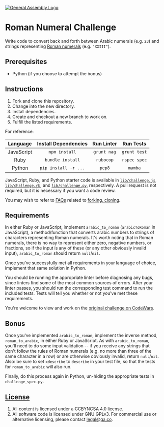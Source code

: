 [![General Assembly Logo](https://camo.githubusercontent.com/1a91b05b8f4d44b5bbfb83abac2b0996d8e26c92/687474703a2f2f692e696d6775722e636f6d2f6b6538555354712e706e67)](https://generalassemb.ly/education/web-development-immersive)

# Roman Numeral Challenge

Write code to convert back and forth between Arabic numerals (e.g. `23`)
  and strings representing [Roman numerals](https://en.wikipedia.org/wiki/Roman_numerals) (e.g. `"XXIII"`).

## Prerequisites

-   Python (if you choose to attempt the bonus)

## Instructions

1.  Fork and clone this repository.
1.  Change into the new directory.
1.  Install dependencies.
1.  Create and checkout a new branch to work on.
1.  Fulfill the listed requirements.

For reference:

| Language   | Install Dependencies | Run Linter      | Run Tests      |
|:----------:|:--------------------:|:---------------:|:--------------:|
| JavaScript | `npm install`        | `grunt nag`     | `grunt test`   |
| Ruby       | `bundle install`     | `rubocop`       | `rspec spec`   |
| Python     | `pip install -r ...` | `pep8`          | `mamba`        |

JavaScript, Ruby, and Python starter code is available in [`lib/challenge.js`](lib/challenge.js), [`lib/challenge.rb`](lib/challenge.rb), and [`lib/challenge.py`](lib/challenge.py), respectively.
A pull request is not required, but it is necessary if you want a code review.

You may wish to refer to [FAQs](https://github.com/ga-wdi-boston/meta/wiki/)
related to [forking,
cloning](https://github.com/ga-wdi-boston/meta/wiki/ForkAndClone).

## Requirements

In either Ruby or JavaScript, implement `arabic_to_roman` (`arabicToRoman` in
 JavaScript), a method/function that converts arabic numbers to strings of
 characters representing Roman numerals.
It's worth noting that in Roman numerals, there is no way to represent either
 zero, negative numbers, or fractions, so if the input is any of these (or any
 other obviously invalid input), `arabic_to_roman` should return `null`/`nil`.

Once you've successfully met all requirements in your language of choice,
 implement that same solution in Python.

You should be running the appropriate linter before diagnosing any bugs, since
 linters find some of the most common sources of errors.
After your linter passes, you should run the corresponding test command to run
 the included tests.
Tests will tell you whether or not you've met these requirements.

You're welcome to view and work on the [original challenge on CodeWars](http://www.codewars.com/kata/51b6249c4612257ac0000005).

## Bonus

Once you've implemented `arabic_to_roman`, implement the inverse method,
 `roman_to_arabic`, in either Ruby or JavaScript.
As with `arabic_to_roman`, you'll need to do some input validation --
 if you receive any strings that don't follow the rules of Roman numerals
 (e.g. no more than three of the same character in a row) or are otherwise
 obviously invalid, return `null`/`nil`.
Also: be sure to set `xdescribe` to `describe` in your test file, so that
 the tests for `roman_to_arabic` will also run.

Finally, do this process again in Python, un-hiding the appropriate tests in
 `challenge_spec.py`.

## [License](LICENSE)

1.  All content is licensed under a CC­BY­NC­SA 4.0 license.
1.  All software code is licensed under GNU GPLv3. For commercial use or
    alternative licensing, please contact legal@ga.co.
